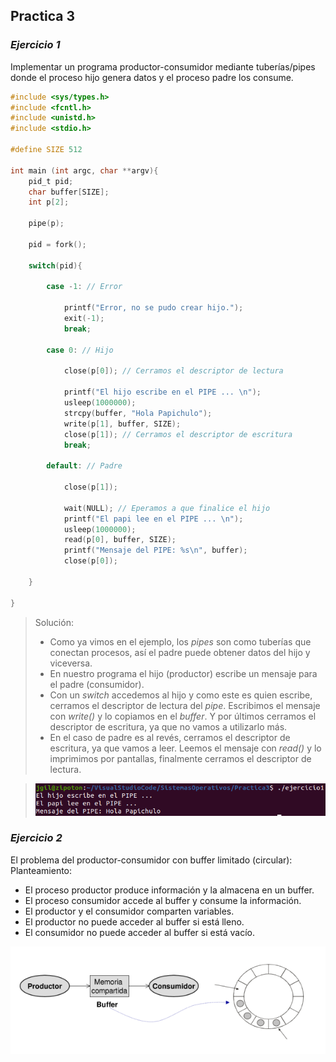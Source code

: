 ## Practica 3
### *Ejercicio 1*

Implementar un programa productor-consumidor mediante tuberías/pipes
donde el proceso hijo genera datos y el proceso padre los consume.

```c
#include <sys/types.h>
#include <fcntl.h>
#include <unistd.h>
#include <stdio.h>

#define SIZE 512

int main (int argc, char **argv){
    pid_t pid;
    char buffer[SIZE];
    int p[2];

    pipe(p);

    pid = fork();

    switch(pid){

        case -1: // Error

            printf("Error, no se pudo crear hijo.");
            exit(-1);
            break;
        
        case 0: // Hijo

            close(p[0]); // Cerramos el descriptor de lectura

            printf("El hijo escribe en el PIPE ... \n");
            usleep(1000000);
            strcpy(buffer, "Hola Papichulo");
            write(p[1], buffer, SIZE);
            close(p[1]); // Cerramos el descriptor de escritura
            break;

        default: // Padre

            close(p[1]);

            wait(NULL); // Eperamos a que finalice el hijo
            printf("El papi lee en el PIPE ... \n");
            usleep(1000000);
            read(p[0], buffer, SIZE);
            printf("Mensaje del PIPE: %s\n", buffer);
            close(p[0]);

    }
    
}
```

> Solución:
>- Como ya vimos en el ejemplo, los *pipes* son como tuberías que conectan procesos, así el padre puede obtener datos del hijo y viceversa.
>- En nuestro programa el hijo (productor) escribe un mensaje para el padre (consumidor).
>- Con un *switch* accedemos al hijo y como este es quien escribe, cerramos el descriptor de lectura del *pipe*. Escribimos el mensaje con *write()* y lo copiamos en el *buffer*. Y por últimos cerramos el descriptor de escritura, ya que no vamos a utilizarlo más.
>- En el caso de padre es al revés, cerramos el descriptor de escritura, ya que vamos a leer. Leemos el mensaje con *read()* y lo imprimimos por pantallas, finalmente cerramos el descriptor de lectura.


> ![Image of capture](https://raw.githubusercontent.com/JGilR/Sistemas_Operativos/main/Practica3/Exit_ejercicio1.png)

### *Ejercicio 2*

El problema del productor-consumidor con buffer limitado (circular):
Planteamiento: 

* El proceso productor produce información y la almacena en un buffer.
* El proceso consumidor accede al buffer y consume la información.
* El productor y el consumidor comparten variables.
* El productor no puede acceder al buffer si está lleno.
* El consumidor no puede acceder al buffer si está vacío. 

![Image of capture](https://raw.githubusercontent.com/JGilR/Sistemas_Operativos/main/ejemplo.PNG)
